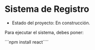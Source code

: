 <h1> Sistema de Registro</h1>

- Estado del proyecto: En construcción.

Para ejecutar el sistema, debes poner:

´´´npm install react´´´´

